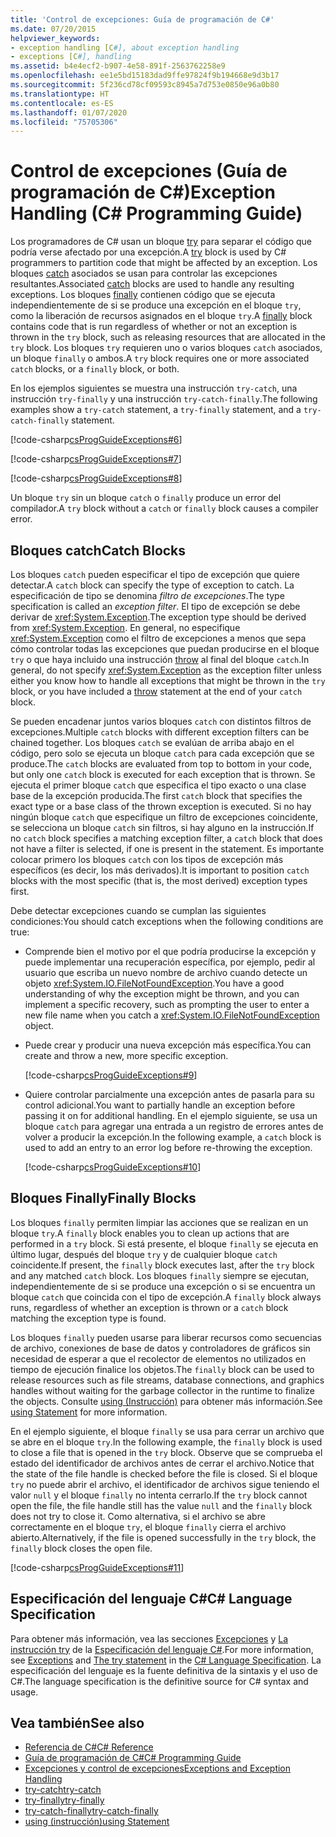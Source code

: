 ```yaml
---
title: 'Control de excepciones: Guía de programación de C#'
ms.date: 07/20/2015
helpviewer_keywords:
- exception handling [C#], about exception handling
- exceptions [C#], handling
ms.assetid: b4e4ecf2-b907-4e58-891f-2563762258e9
ms.openlocfilehash: ee1e5bd15183dad9ffe97824f9b194668e9d3b17
ms.sourcegitcommit: 5f236cd78cf09593c8945a7d753e0850e96a0b80
ms.translationtype: HT
ms.contentlocale: es-ES
ms.lasthandoff: 01/07/2020
ms.locfileid: "75705306"
---
```

# <a name="exception-handling-c-programming-guide"></a><span data-ttu-id="b9253-102">Control de excepciones (Guía de programación de C#)</span><span class="sxs-lookup"><span data-stu-id="b9253-102">Exception Handling (C# Programming Guide)</span></span>
<span data-ttu-id="b9253-103">Los programadores de C# usan un bloque [try](../../language-reference/keywords/try-catch.md) para separar el código que podría verse afectado por una excepción.</span><span class="sxs-lookup"><span data-stu-id="b9253-103">A [try](../../language-reference/keywords/try-catch.md) block is used by C# programmers to partition code that might be affected by an exception.</span></span> <span data-ttu-id="b9253-104">Los bloques [catch](../../language-reference/keywords/try-catch.md) asociados se usan para controlar las excepciones resultantes.</span><span class="sxs-lookup"><span data-stu-id="b9253-104">Associated [catch](../../language-reference/keywords/try-catch.md) blocks are used to handle any resulting exceptions.</span></span> <span data-ttu-id="b9253-105">Los bloques [finally](../../language-reference/keywords/try-finally.md) contienen código que se ejecuta independientemente de si se produce una excepción en el bloque `try`, como la liberación de recursos asignados en el bloque `try`.</span><span class="sxs-lookup"><span data-stu-id="b9253-105">A [finally](../../language-reference/keywords/try-finally.md) block contains code that is run regardless of whether or not an exception is thrown in the `try` block, such as releasing resources that are allocated in the `try` block.</span></span> <span data-ttu-id="b9253-106">Los bloques `try` requieren uno o varios bloques `catch` asociados, un bloque `finally` o ambos.</span><span class="sxs-lookup"><span data-stu-id="b9253-106">A `try` block requires one or more associated `catch` blocks, or a `finally` block, or both.</span></span>  
  
 <span data-ttu-id="b9253-107">En los ejemplos siguientes se muestra una instrucción `try-catch`, una instrucción `try-finally` y una instrucción `try-catch-finally`.</span><span class="sxs-lookup"><span data-stu-id="b9253-107">The following examples show a `try-catch` statement, a `try-finally` statement, and a `try-catch-finally` statement.</span></span>  
  
 [!code-csharp[csProgGuideExceptions#6](~/samples/snippets/csharp/VS_Snippets_VBCSharp/csProgGuideExceptions/CS/Exceptions.cs#6)]  
  
 [!code-csharp[csProgGuideExceptions#7](~/samples/snippets/csharp/VS_Snippets_VBCSharp/csProgGuideExceptions/CS/Exceptions.cs#7)]  
  
 [!code-csharp[csProgGuideExceptions#8](~/samples/snippets/csharp/VS_Snippets_VBCSharp/csProgGuideExceptions/CS/Exceptions.cs#8)]  
  
 <span data-ttu-id="b9253-108">Un bloque `try` sin un bloque `catch` o `finally` produce un error del compilador.</span><span class="sxs-lookup"><span data-stu-id="b9253-108">A `try` block without a `catch` or `finally` block causes a compiler error.</span></span>  
  
## <a name="catch-blocks"></a><span data-ttu-id="b9253-109">Bloques catch</span><span class="sxs-lookup"><span data-stu-id="b9253-109">Catch Blocks</span></span>  
 <span data-ttu-id="b9253-110">Los bloques `catch` pueden especificar el tipo de excepción que quiere detectar.</span><span class="sxs-lookup"><span data-stu-id="b9253-110">A `catch` block can specify the type of exception to catch.</span></span> <span data-ttu-id="b9253-111">La especificación de tipo se denomina *filtro de excepciones*.</span><span class="sxs-lookup"><span data-stu-id="b9253-111">The type specification is called an *exception filter*.</span></span> <span data-ttu-id="b9253-112">El tipo de excepción se debe derivar de <xref:System.Exception>.</span><span class="sxs-lookup"><span data-stu-id="b9253-112">The exception type should be derived from <xref:System.Exception>.</span></span> <span data-ttu-id="b9253-113">En general, no especifique <xref:System.Exception> como el filtro de excepciones a menos que sepa cómo controlar todas las excepciones que puedan producirse en el bloque `try` o que haya incluido una instrucción [throw](../../language-reference/keywords/throw.md) al final del bloque `catch`.</span><span class="sxs-lookup"><span data-stu-id="b9253-113">In general, do not specify <xref:System.Exception> as the exception filter unless either you know how to handle all exceptions that might be thrown in the `try` block, or you have included a [throw](../../language-reference/keywords/throw.md) statement at the end of your `catch` block.</span></span>  
  
 <span data-ttu-id="b9253-114">Se pueden encadenar juntos varios bloques `catch` con distintos filtros de excepciones.</span><span class="sxs-lookup"><span data-stu-id="b9253-114">Multiple `catch` blocks with different exception filters can be chained together.</span></span> <span data-ttu-id="b9253-115">Los bloques `catch` se evalúan de arriba abajo en el código, pero solo se ejecuta un bloque `catch` para cada excepción que se produce.</span><span class="sxs-lookup"><span data-stu-id="b9253-115">The `catch` blocks are evaluated from top to bottom in your code, but only one `catch` block is executed for each exception that is thrown.</span></span> <span data-ttu-id="b9253-116">Se ejecuta el primer bloque `catch` que especifica el tipo exacto o una clase base de la excepción producida.</span><span class="sxs-lookup"><span data-stu-id="b9253-116">The first `catch` block that specifies the exact type or a base class of the thrown exception is executed.</span></span> <span data-ttu-id="b9253-117">Si no hay ningún bloque `catch` que especifique un filtro de excepciones coincidente, se selecciona un bloque `catch` sin filtros, si hay alguno en la instrucción.</span><span class="sxs-lookup"><span data-stu-id="b9253-117">If no `catch` block specifies a matching exception filter, a `catch` block that does not have a filter is selected, if one is present in the statement.</span></span> <span data-ttu-id="b9253-118">Es importante colocar primero los bloques `catch` con los tipos de excepción más específicos (es decir, los más derivados).</span><span class="sxs-lookup"><span data-stu-id="b9253-118">It is important to position `catch` blocks with the most specific (that is, the most derived) exception types first.</span></span>  
  
 <span data-ttu-id="b9253-119">Debe detectar excepciones cuando se cumplan las siguientes condiciones:</span><span class="sxs-lookup"><span data-stu-id="b9253-119">You should catch exceptions when the following conditions are true:</span></span>  
  
- <span data-ttu-id="b9253-120">Comprende bien el motivo por el que podría producirse la excepción y puede implementar una recuperación específica, por ejemplo, pedir al usuario que escriba un nuevo nombre de archivo cuando detecte un objeto <xref:System.IO.FileNotFoundException>.</span><span class="sxs-lookup"><span data-stu-id="b9253-120">You have a good understanding of why the exception might be thrown, and you can implement a specific recovery, such as prompting the user to enter a new file name when you catch a <xref:System.IO.FileNotFoundException> object.</span></span>  
  
- <span data-ttu-id="b9253-121">Puede crear y producir una nueva excepción más específica.</span><span class="sxs-lookup"><span data-stu-id="b9253-121">You can create and throw a new, more specific exception.</span></span>  
  
     [!code-csharp[csProgGuideExceptions#9](~/samples/snippets/csharp/VS_Snippets_VBCSharp/csProgGuideExceptions/CS/Exceptions.cs#9)]  
  
- <span data-ttu-id="b9253-122">Quiere controlar parcialmente una excepción antes de pasarla para su control adicional.</span><span class="sxs-lookup"><span data-stu-id="b9253-122">You want to partially handle an exception before passing it on for additional handling.</span></span> <span data-ttu-id="b9253-123">En el ejemplo siguiente, se usa un bloque `catch` para agregar una entrada a un registro de errores antes de volver a producir la excepción.</span><span class="sxs-lookup"><span data-stu-id="b9253-123">In the following example, a `catch` block is used to add an entry to an error log before re-throwing the exception.</span></span>  
  
     [!code-csharp[csProgGuideExceptions#10](~/samples/snippets/csharp/VS_Snippets_VBCSharp/csProgGuideExceptions/CS/Exceptions.cs#10)]  
  
## <a name="finally-blocks"></a><span data-ttu-id="b9253-124">Bloques Finally</span><span class="sxs-lookup"><span data-stu-id="b9253-124">Finally Blocks</span></span>  
 <span data-ttu-id="b9253-125">Los bloques `finally` permiten limpiar las acciones que se realizan en un bloque `try`.</span><span class="sxs-lookup"><span data-stu-id="b9253-125">A `finally` block enables you to clean up actions that are performed in a `try` block.</span></span> <span data-ttu-id="b9253-126">Si está presente, el bloque `finally` se ejecuta en último lugar, después del bloque `try` y de cualquier bloque `catch` coincidente.</span><span class="sxs-lookup"><span data-stu-id="b9253-126">If present, the `finally` block executes last, after the `try` block and any matched `catch` block.</span></span> <span data-ttu-id="b9253-127">Los bloques `finally` siempre se ejecutan, independientemente de si se produce una excepción o si se encuentra un bloque `catch` que coincida con el tipo de excepción.</span><span class="sxs-lookup"><span data-stu-id="b9253-127">A `finally` block always runs, regardless of whether an exception is thrown or a `catch` block matching the exception type is found.</span></span>  
  
 <span data-ttu-id="b9253-128">Los bloques `finally` pueden usarse para liberar recursos como secuencias de archivo, conexiones de base de datos y controladores de gráficos sin necesidad de esperar a que el recolector de elementos no utilizados en tiempo de ejecución finalice los objetos.</span><span class="sxs-lookup"><span data-stu-id="b9253-128">The `finally` block can be used to release resources such as file streams, database connections, and graphics handles without waiting for the garbage collector in the runtime to finalize the objects.</span></span> <span data-ttu-id="b9253-129">Consulte [using (Instrucción)](../../language-reference/keywords/using-statement.md) para obtener más información.</span><span class="sxs-lookup"><span data-stu-id="b9253-129">See [using Statement](../../language-reference/keywords/using-statement.md) for more information.</span></span>  
  
 <span data-ttu-id="b9253-130">En el ejemplo siguiente, el bloque `finally` se usa para cerrar un archivo que se abre en el bloque `try`.</span><span class="sxs-lookup"><span data-stu-id="b9253-130">In the following example, the `finally` block is used to close a file that is opened in the `try` block.</span></span> <span data-ttu-id="b9253-131">Observe que se comprueba el estado del identificador de archivos antes de cerrar el archivo.</span><span class="sxs-lookup"><span data-stu-id="b9253-131">Notice that the state of the file handle is checked before the file is closed.</span></span> <span data-ttu-id="b9253-132">Si el bloque `try` no puede abrir el archivo, el identificador de archivos sigue teniendo el valor `null` y el bloque `finally` no intenta cerrarlo.</span><span class="sxs-lookup"><span data-stu-id="b9253-132">If the `try` block cannot open the file, the file handle still has the value `null` and the `finally` block does not try to close it.</span></span> <span data-ttu-id="b9253-133">Como alternativa, si el archivo se abre correctamente en el bloque `try`, el bloque `finally` cierra el archivo abierto.</span><span class="sxs-lookup"><span data-stu-id="b9253-133">Alternatively, if the file is opened successfully in the `try` block, the `finally` block closes the open file.</span></span>  
  
 [!code-csharp[csProgGuideExceptions#11](~/samples/snippets/csharp/VS_Snippets_VBCSharp/csProgGuideExceptions/CS/Exceptions.cs#11)]  
  
## <a name="c-language-specification"></a><span data-ttu-id="b9253-134">Especificación del lenguaje C#</span><span class="sxs-lookup"><span data-stu-id="b9253-134">C# Language Specification</span></span>  

<span data-ttu-id="b9253-135">Para obtener más información, vea las secciones [Excepciones](~/_csharplang/spec/exceptions.md) y [La instrucción try](~/_csharplang/spec/statements.md#the-try-statement) de la [Especificación del lenguaje C#](/dotnet/csharp/language-reference/language-specification/introduction).</span><span class="sxs-lookup"><span data-stu-id="b9253-135">For more information, see [Exceptions](~/_csharplang/spec/exceptions.md) and [The try statement](~/_csharplang/spec/statements.md#the-try-statement) in the [C# Language Specification](/dotnet/csharp/language-reference/language-specification/introduction).</span></span> <span data-ttu-id="b9253-136">La especificación del lenguaje es la fuente definitiva de la sintaxis y el uso de C#.</span><span class="sxs-lookup"><span data-stu-id="b9253-136">The language specification is the definitive source for C# syntax and usage.</span></span>
  
## <a name="see-also"></a><span data-ttu-id="b9253-137">Vea también</span><span class="sxs-lookup"><span data-stu-id="b9253-137">See also</span></span>

- [<span data-ttu-id="b9253-138">Referencia de C#</span><span class="sxs-lookup"><span data-stu-id="b9253-138">C# Reference</span></span>](../../language-reference/index.md)
- [<span data-ttu-id="b9253-139">Guía de programación de C#</span><span class="sxs-lookup"><span data-stu-id="b9253-139">C# Programming Guide</span></span>](../index.md)
- [<span data-ttu-id="b9253-140">Excepciones y control de excepciones</span><span class="sxs-lookup"><span data-stu-id="b9253-140">Exceptions and Exception Handling</span></span>](./index.md)
- [<span data-ttu-id="b9253-141">try-catch</span><span class="sxs-lookup"><span data-stu-id="b9253-141">try-catch</span></span>](../../language-reference/keywords/try-catch.md)
- [<span data-ttu-id="b9253-142">try-finally</span><span class="sxs-lookup"><span data-stu-id="b9253-142">try-finally</span></span>](../../language-reference/keywords/try-finally.md)
- [<span data-ttu-id="b9253-143">try-catch-finally</span><span class="sxs-lookup"><span data-stu-id="b9253-143">try-catch-finally</span></span>](../../language-reference/keywords/try-catch-finally.md)
- [<span data-ttu-id="b9253-144">using (instrucción)</span><span class="sxs-lookup"><span data-stu-id="b9253-144">using Statement</span></span>](../../language-reference/keywords/using-statement.md)

